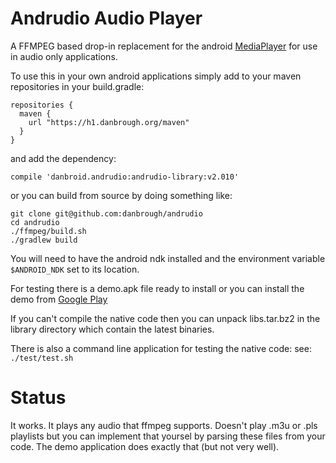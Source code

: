 
Andrudio Audio Player
=================
A FFMPEG based drop-in replacement for the android [MediaPlayer](http://developer.android.com/reference/android/media/MediaPlayer.html)
for use in audio only applications.

To use this in your own android applications simply add to your maven repositories in your build.gradle:

    repositories {
      maven {
        url "https://h1.danbrough.org/maven"
      }
    }

and add the dependency:

    compile 'danbroid.andrudio:andrudio-library:v2.010'

or you can build from source by doing something like:
    
    git clone git@github.com:danbrough/andrudio
    cd andrudio
    ./ffmpeg/build.sh
    ./gradlew build

You will need to have the android ndk installed and the environment variable `$ANDROID_NDK` set to its location.

For testing there is a demo.apk file ready to install or you can install the demo
from [Google Play](https://play.google.com/store/apps/details?id=danbroid.andrudio.demo)

If you can't compile the native code then you can unpack libs.tar.bz2 in the library directory which contain
the latest binaries.

There is also a command line application for testing the native code:
	see:  `./test/test.sh`

Status
=======

It works. It plays any audio that ffmpeg supports.
Doesn't play .m3u or .pls playlists but you can implement that yoursel by parsing these files from your code.
The demo application does exactly that (but not very well).











    
    
